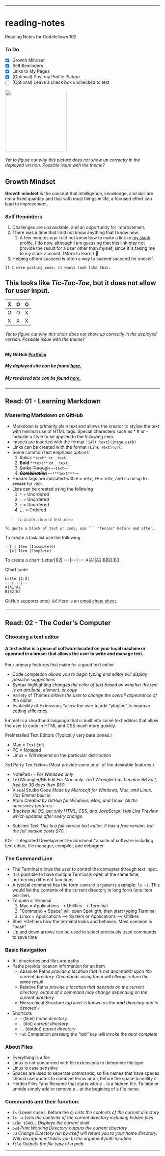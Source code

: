 ***
# reading-notes
Reading Notes for Codefellows 102

### To Do:
- [x] Growth Mindset
- [x] Self Reminders
- [x] Links to My Pages
- [x] \(Optional) Post my Profile Picture
- [ ] \(Optional) Leave a check box unchecked to test

<img src="/Simon%20Profile%20Pic.jpg" width=200>

###### Yet to figure out why this picture does not show up correctly in the deployed version. Possible issue with the theme?


## Growth Mindset
**Growth mindset** is the concept that intelligence, knowledge, and skill are *not* a fixed quantity and that with most things in life, a focused effort can lead to improvement.

### Self Reminders
1. Challenges are unavoidable, and an opportunity for improvement.
2. There was a time that I did not know anything that I know now.
   1. A few minutes ago I did not know how to make a link to [my slack profile](https://app.slack.com/client/T039KG69K/G01985S2L9M/user_profile/U01AURZ67QB). I do now, although I am guessing that this link may not provide the result for a user other than myslef, since it is taking me to my slack account. \(More to learn!) :exploding_head:
3. Helping others succeed is often a way to ~~suceed~~ succeed for oneself.

```
If I were posting code, it would look like this.
```

## This looks like *Tic-Tac-Toe*, but it does not allow for user input. 
X|O|O
---|---|---
O|O|X
X|X|X
###### Yet to figure out why this chart does not show up correctly in the deployed version. Possible issue with the theme?


#### My GitHub [Portfolio](https://github.com/paneks19)

##### My deployed site can be found [here.](https://paneks19.github.io/reading-notes/)

##### My rendered site can be found [here.](https://github.com/paneks19/reading-notes/blob/master/README.md)

***

## Read: 01 - Learning Markdown

### Mastering Markdown on GitHub
* Markdown is primarily plain text and allows the creator to stylize the text with minimal use of HTML tags. Special characters such as \* \# or \- indicate a style to be applied to the following item.
* Images are inserted with the format `![Alt text](image path)`
* Links can be created with the format `[Link Text](url)`
* Some common text emphasis options
  1. *Italics* `*text* or _text_`
  2. **Bold** `**text**` or `__text__`
  3. ~~Strike Through~~ `~~text~~`
  4. ~~***Combination***~~ `~~***text***~~`
* Header tags are indicated with `#` = `<H1>`, `##` = `<H2>`, and so on up to `######` for `<H6>`.
* Lists can be created using the following
  1. `*` = Unordered
  2. `-` = Unordered
  3. `+` = Unordered
  4. `1.` = Ordered
  
> To quote a line of text use `>`.

```
To quote a block of text or code, use ``` "fences" before and after.
```

To create a task list use the following
```
- [ ] Item (Incomplete)
- [x] Item (Complete)
```

To create a chart:
Letter|1|2|
---|---|---
A|A1|A2
B|B2|B3

Chart code
```
Letter|1|2|
---|---|---
A|A1|A2
B|B2|B3
```

GitHub supports emoji :+1:!
Here is an [emoji cheat sheet](https://docs.github.com/en/github/writing-on-github/basic-writing-and-formatting-syntax#using-emoji).
***
## Read: 02 - The Coder's Computer

### Choosing a text editor

#### A text editor is a piece of software located on your local machine or operated in a broser that allows the user to write and manage text.

Four primary features that make for a good text editor
- Code completion *allows you to begin typing and editor will display possilbe suggestions*
- Syntax highlighting *changes the color of text based on whether the text is an attribute, element, or copy*
- Variety of Themes *allows the user to change the overall appearance of the editor*
- Avalability of Extensions *allow the user to add "plugins" to improve coding efficiency.

Emmet is a shorthand language that is built into some text editors that allow the user to code in HTML and CSS much more quickly.

Preinstalled Text Editors (Typically very bare bones.)
+ Mac = Text Edit
+ PC = Notepad
+ Linux = Will depend on the particular distribution

3rd Party Tex Editors (Most provide some or all of the desirable features.)
+ NotePad++ *For Windows only*
+ TextWrangler/BB Edit *For Mac only. Text Wrangler has become BB Edit, free for 30 days then $50*
+ Visual Studio Code *Made by Microsoft for Windows, Mac, and Linux. Has Emmet built in.*
+ Atom *Created by GitHub for Windows, Mac, and Linux. All the necessary features.*
+ Brackets *All OS, but only HTML, CSS, and JavaScript. Has Live Preview which updates after every change.*
* Sublime Text *This is a full service text editor. It has a free version, but the full version costs $70.*

IDE = Integrated Development Environment *a suite of software including text editor, file manager, compiler, and debugger

### The Command Line
* The Terminal allows the user to control the comupter through text input. 
* It is possible to have multiple Terminals open at the same time, performing different functions.
* A typical command has the form `command arguments` example: `ls -l`. This would list the contents of the current directory in long form (one item per line).
* To open a Terminal
   1. Mac = Applications \--> Utilities \--> Terminal
     1. "Command + Space" will open Spotligth, then start typing Terminal
   2. Linux = Applications \--> System or Applications \--> Utilities
* Shell *Defines how the terminal looks and behaves. Most common is "bash"
* Up and down arrows can be used to select previously used commands to save time

### Basic Navigation
* All directories and files are paths
* Paths provide location information for an item
  * Absolute Paths *provide a location that is not dependant upon the current directory. Commands using them will allways return the same result*
  * Relative Paths *provide a location that depends on the current directory, output of a command may change depending on the current directory*
  * Hierarchical Structure *top level is known as the __root__ directory and is denoted `/`*
* Shortcuts
  * `~` (tilde) *home directory*
  * `.` (dot) *current directory*
  * `..` (dotdot) *parent directory*
  * `Tab` Completion *pressing the "tab" key will invoke the auto complete*
  
### About Files
* Everything is a file
* Linux is not concerned with file extensions to determine file type
* Linux is case sensitive
* Spaces are used to seperate commands, so file names that have spaces should use quotes to combine terms or a `\` before the space to nullify it
* Hidden Files *any filename that starts with a `.` is a hidden file. To hide or unhide simply add or remove a `.` at the begining of a file name. 
  
### Commands and their function:
* `ls` (Lower case L before the s) *Lists the contents of the current directory*
* `ls -a` *Lists the contents of the current directory including hidden files*
* `echo $SHELL` *Displays the current shell*
* `pwd` *Print Working Directory outputs the current directory*
* `cd` *Change Directory run by itself will return you to your home directory. With an argument takes you to the argument path location*
* `file` *Outputs the file type of a path*
***













